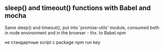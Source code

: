 ## sleep() and timeout() functions with Babel and mocha

Same sleep() and timeout(), put into 'promise-utils' module, consumed both in node environment and in the 
browser - thx. to Babel.npm 

не стандартные script с package  npm run key